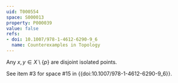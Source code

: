 ```yaml
---
uid: T000554
space: S000013
property: P000039
value: false
refs:
- doi: 10.1007/978-1-4612-6290-9_6
  name: Counterexamples in Topology
---
```


Any $x,y \in X \setminus \{p\}$ are disjoint isolated points.

See item #3 for space #15 in {{doi:10.1007/978-1-4612-6290-9_6}}.

